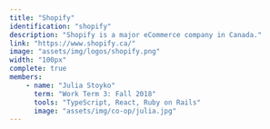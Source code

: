 ```yaml
---
title: "Shopify"
identification: "shopify"
description: "Shopify is a major eCommerce company in Canada."
link: "https://www.shopify.ca/"
image: "assets/img/logos/shopify.png"
width: "100px"
complete: true
members:
    - name: "Julia Stoyko"
      term: "Work Term 3: Fall 2018"
      tools: "TypeScript, React, Ruby on Rails"
      image: "assets/img/co-op/julia.jpg"
---
```


